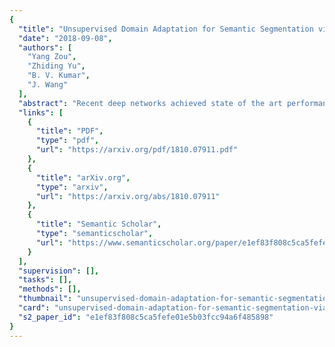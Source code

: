 ```yaml
---
{
  "title": "Unsupervised Domain Adaptation for Semantic Segmentation via Class-Balanced Self-training",
  "date": "2018-09-08",
  "authors": [
    "Yang Zou",
    "Zhiding Yu",
    "B. V. Kumar",
    "J. Wang"
  ],
  "abstract": "Recent deep networks achieved state of the art performance on a variety of semantic segmentation tasks. Despite such progress, these models often face challenges in real world “wild tasks” where large difference between labeled training/source data and unseen test/target data exists. In particular, such difference is often referred to as “domain gap”, and could cause significantly decreased performance which cannot be easily remedied by further increasing the representation power. Unsupervised domain adaptation (UDA) seeks to overcome such problem without target domain labels. In this paper, we propose a novel UDA framework based on an iterative self-training (ST) procedure, where the problem is formulated as latent variable loss minimization, and can be solved by alternatively generating pseudo labels on target data and re-training the model with these labels. On top of ST, we also propose a novel class-balanced self-training (CBST) framework to avoid the gradual dominance of large classes on pseudo-label generation, and introduce spatial priors to refine generated labels. Comprehensive experiments show that the proposed methods achieve state of the art semantic segmentation performance under multiple major UDA settings.",
  "links": [
    {
      "title": "PDF",
      "type": "pdf",
      "url": "https://arxiv.org/pdf/1810.07911.pdf"
    },
    {
      "title": "arXiv.org",
      "type": "arxiv",
      "url": "https://arxiv.org/abs/1810.07911"
    },
    {
      "title": "Semantic Scholar",
      "type": "semanticscholar",
      "url": "https://www.semanticscholar.org/paper/e1ef83f808c5ca5fefe01e5b03fcc94a6f485898"
    }
  ],
  "supervision": [],
  "tasks": [],
  "methods": [],
  "thumbnail": "unsupervised-domain-adaptation-for-semantic-segmentation-via-class-balanced-self-training-thumb.jpg",
  "card": "unsupervised-domain-adaptation-for-semantic-segmentation-via-class-balanced-self-training-card.jpg",
  "s2_paper_id": "e1ef83f808c5ca5fefe01e5b03fcc94a6f485898"
}
---
```



